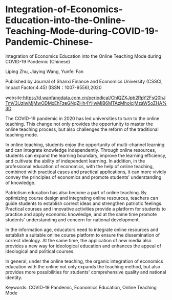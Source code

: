 # Integration-of-Economics-Education-into-the-Online-Teaching-Mode-during-COVID-19-Pandemic-Chinese-

Integration of Economics Education into the Online Teaching Mode during COVID-19 Pandemic (Chinese) 

Liping Zhu, Jiaying Wang, Yunfei Fan 

Published by Journal of Shanxi Finance and Economics University (CSSCI, Impact Factor:4.45) (ISSN：1007-9556),2020

website:https://d.wanfangdata.com.cn/periodical/ChlQZXJpb2RpY2FsQ0hJTmV3UzIwMjMwODMxEhFzeGNqZHh4YjIwMjB6MTAzMhoIcjMzaW5oZHA%3D

The COVID-19 pandemic in 2020 has led universities to turn to the online teaching. This change not only provides the opportunity to master the online teaching process, but also challenges the reform of the traditional teaching mode.

In online teaching, students enjoy the opportunity of multi-channel learning and can integrate knowledge independently. Through online resources, students can expand the learning boundary, improve the learning efficiency, and cultivate the ability of independent learning. In addition, in the professional education of economics, with the help of online teaching, combined with practical cases and practical applications, it can more vividly convey the principles of economics and promote students' understanding of knowledge.

Patriotism education has also become a part of online teaching. By optimizing course design and integrating online resources, teachers can guide students to establish correct ideas and strengthen patriotic feelings. Practical courses and innovative activities provide a platform for students to practice and apply economic knowledge, and at the same time promote students' understanding and concern for national development.

In the information age, educators need to integrate online resources and establish a suitable online course platform to ensure the dissemination of correct ideology. At the same time, the application of new media also provides a new way for ideological education and enhances the appeal of ideological and political courses.

In general, under the online teaching, the organic integration of economics education with the online not only expands the teaching method, but also provides more possibilities for students' comprehensive quality and national identity.

Keywords: COVID-19 Pandemic, Economics Education, Online Teaching Mode

